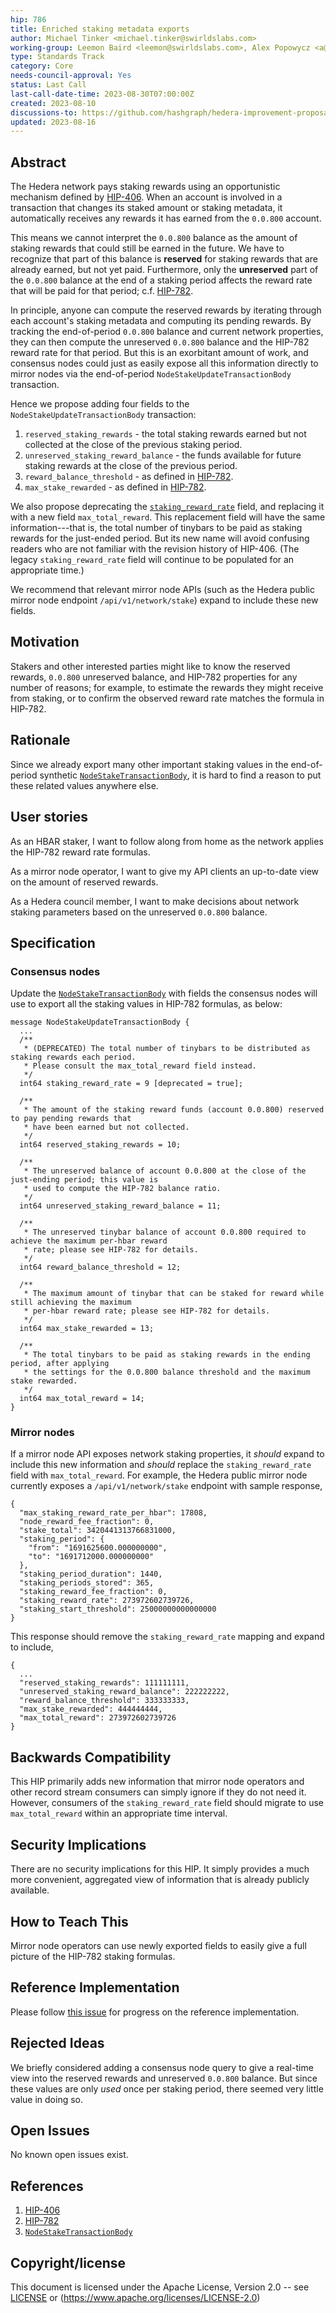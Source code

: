 ```yaml
---
hip: 786
title: Enriched staking metadata exports
author: Michael Tinker <michael.tinker@swirldslabs.com>
working-group: Leemon Baird <leemon@swirldslabs.com>, Alex Popowycz <a@hedera.com>
type: Standards Track
category: Core
needs-council-approval: Yes
status: Last Call
last-call-date-time: 2023-08-30T07:00:00Z
created: 2023-08-10
discussions-to: https://github.com/hashgraph/hedera-improvement-proposal/discussions/785
updated: 2023-08-16
---
```


## Abstract

The Hedera network pays staking rewards using an opportunistic mechanism defined by [HIP-406](https://hips.hedera.com/hip/hip-406).
When an account is involved in a transaction that changes its staked amount or staking metadata, it automatically receives 
any rewards it has earned from the `0.0.800` account.

This means we cannot interpret the `0.0.800` balance as the amount of staking rewards that could still be earned in the 
future. We have to recognize that part of this balance is **reserved** for staking rewards that are already earned, 
but not yet paid. Furthermore, only the **unreserved** part of the `0.0.800` balance at the end of a staking period 
affects the reward rate that will be paid for that period; c.f. [HIP-782](https://hips.hedera.com/hip/hip-782).

In principle, anyone can compute the reserved rewards by iterating through each account's staking metadata and computing 
its pending rewards. By tracking the end-of-period `0.0.800` balance and current network properties, they can then compute 
the unreserved `0.0.800` balance and the HIP-782 reward rate for that period. But this is an exorbitant amount of work, 
and consensus nodes could just as easily expose all this information directly to mirror nodes via the end-of-period 
`NodeStakeUpdateTransactionBody` transaction.

Hence we propose adding four fields to the `NodeStakeUpdateTransactionBody` transaction: 
  1. `reserved_staking_rewards` - the total staking rewards earned but not collected at the close of the previous staking period.
  2. `unreserved_staking_reward_balance` - the funds available for future staking rewards at the close of the previous period.
  3. `reward_balance_threshold` - as defined in [HIP-782](https://hips.hedera.com/hip/hip-782).
  4. `max_stake_rewarded` - as defined in [HIP-782](https://hips.hedera.com/hip/hip-782).

We also propose deprecating the [`staking_reward_rate`](https://github.com/hashgraph/hedera-protobufs/blob/main/services/node_stake_update.proto#L82)
field, and replacing it with a new field `max_total_reward`. This replacement field will have the same information---that is, the total 
number of tinybars to be paid as staking rewards for the just-ended period. But its new name will avoid confusing readers who are 
not familiar with the revision history of HIP-406. (The legacy `staking_reward_rate` field will continue to be populated for an
appropriate time.)

We recommend that relevant mirror node APIs (such as the Hedera public mirror node endpoint `/api/v1/network/stake`) expand to 
include these new fields.

## Motivation

Stakers and other interested parties might like to know the reserved rewards, `0.0.800` unreserved balance, and HIP-782 properties 
for any number of reasons; for example, to estimate the rewards they might receive from staking, or to confirm the observed reward 
rate matches the formula in HIP-782.

## Rationale

Since we already export many other important staking values in the end-of-period synthetic 
[`NodeStakeTransactionBody`](https://github.com/hashgraph/hedera-protobufs/blob/main/services/node_stake_update.proto#L35),
it is hard to find a reason to put these related values anywhere else.

## User stories

As an HBAR staker, I want to follow along from home as the network applies the HIP-782 reward rate formulas.

As a mirror node operator, I want to give my API clients an up-to-date view on the amount of reserved rewards.

As a Hedera council member, I want to make decisions about network staking parameters based on the unreserved `0.0.800` balance.
  
## Specification

### Consensus nodes

Update the [`NodeStakeTransactionBody`](https://github.com/hashgraph/hedera-protobufs/blob/main/services/node_stake_update.proto#L35) 
with fields the consensus nodes will use to export all the staking values in HIP-782 formulas, as below:
```
message NodeStakeUpdateTransactionBody {
  ...
  /**
   * (DEPRECATED) The total number of tinybars to be distributed as staking rewards each period.
   * Please consult the max_total_reward field instead.
   */
  int64 staking_reward_rate = 9 [deprecated = true];

  /**
   * The amount of the staking reward funds (account 0.0.800) reserved to pay pending rewards that 
   * have been earned but not collected.
   */
  int64 reserved_staking_rewards = 10;

  /**
   * The unreserved balance of account 0.0.800 at the close of the just-ending period; this value is 
   * used to compute the HIP-782 balance ratio.
   */
  int64 unreserved_staking_reward_balance = 11;

  /**
   * The unreserved tinybar balance of account 0.0.800 required to achieve the maximum per-hbar reward 
   * rate; please see HIP-782 for details.
   */
  int64 reward_balance_threshold = 12;

  /**
   * The maximum amount of tinybar that can be staked for reward while still achieving the maximum 
   * per-hbar reward rate; please see HIP-782 for details.
   */
  int64 max_stake_rewarded = 13;

  /**
   * The total tinybars to be paid as staking rewards in the ending period, after applying
   * the settings for the 0.0.800 balance threshold and the maximum stake rewarded.
   */
  int64 max_total_reward = 14;
}
``` 

### Mirror nodes

If a mirror node API exposes network staking properties, it _should_ expand to include this new information
and _should_ replace the `staking_reward_rate` field with `max_total_reward`. For example,
the Hedera public mirror node currently exposes a `/api/v1/network/stake` endpoint with sample response,
```
{
  "max_staking_reward_rate_per_hbar": 17808,
  "node_reward_fee_fraction": 0,
  "stake_total": 3420441313766831000,
  "staking_period": {
    "from": "1691625600.000000000",
    "to": "1691712000.000000000"
  },
  "staking_period_duration": 1440,
  "staking_periods_stored": 365,
  "staking_reward_fee_fraction": 0,
  "staking_reward_rate": 273972602739726,
  "staking_start_threshold": 25000000000000000
}
```

This response should remove the `staking_reward_rate` mapping and expand to include,
```
{
  ...
  "reserved_staking_rewards": 111111111,
  "unreserved_staking_reward_balance": 222222222,
  "reward_balance_threshold": 333333333,
  "max_stake_rewarded": 444444444,
  "max_total_reward": 273972602739726
}
```


## Backwards Compatibility

This HIP primarily adds new information that mirror node operators and other record stream consumers can simply ignore if 
they do not need it. However, consumers of the `staking_reward_rate` field should migrate to use `max_total_reward` within 
an appropriate time interval.

## Security Implications

There are no security implications for this HIP. It simply provides a much more convenient, aggregated view of 
information that is already publicly available.

## How to Teach This

Mirror node operators can use newly exported fields to easily give a full picture of the HIP-782 staking formulas.

## Reference Implementation

Please follow [this issue](https://github.com/hashgraph/hedera-services/issues/7946) for progress on the reference implementation. 

## Rejected Ideas

We briefly considered adding a consensus node query to give a real-time view into the reserved rewards and unreserved
`0.0.800` balance. But since these values are only _used_ once per staking period, there seemed very little value in doing so.

## Open Issues

No known open issues exist.

## References

1. [HIP-406](https://hips.hedera.com/hip/hip-406)
2. [HIP-782](https://hips.hedera.com/hip/hip-782)
3. [`NodeStakeTransactionBody`](https://github.com/hashgraph/hedera-protobufs/blob/main/services/node_stake_update.proto#L35)

## Copyright/license

This document is licensed under the Apache License, Version 2.0 -- see [LICENSE](../LICENSE) or (https://www.apache.org/licenses/LICENSE-2.0)
